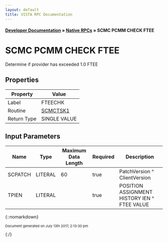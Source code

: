 ```yaml
---
layout: default
title: VISTA RPC Documentation
---
```


#### [Developer Documentation](../index) &#187; [Native RPCs](TableOfContents) &#187; SCMC PCMM CHECK FTEE<br/>
# SCMC PCMM CHECK FTEE

Determine if provider has exceeded 1.0 FTEE

## Properties

Property | Value
--- | ---
Label | FTEECHK
Routine | [SCMCTSK1](http://code.osehra.org/dox/Routine_SCMCTSK1_source.html)
Return Type | SINGLE VALUE


## Input Parameters

Name | Type | Maximum Data Length | Required | Description
--- | --- | --- | --- | ---
SCPATCH | LITERAL | 60 | true | PatchVersion ^ ClientVersion
TPIEN | LITERAL |  | true | POSITION ASSIGNMENT HISTORY IEN ^ FTEE VALUE



{::nomarkdown} <br/><p style="font-size: 11px">Document generated on July 13th 2017, 2:13:30 pm</p>{:/}